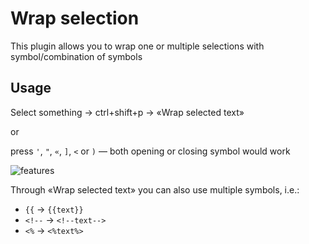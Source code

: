 # Wrap selection

This plugin allows you to wrap one or multiple selections with symbol/combination of symbols

## Usage

Select something → ctrl+shift+p → «Wrap selected text»

or

press `'`, `"`, `«`, `]`, `<` or `)` — both opening or closing symbol would work

![features](https://github.com/gko/wrap/raw/master/features.gif)

Through «Wrap selected text» you can also use multiple symbols, i.e.:
 - `{{` → `{{text}}`
 - `<!--` → `<!--text-->`
 - `<%` → `<%text%>`
